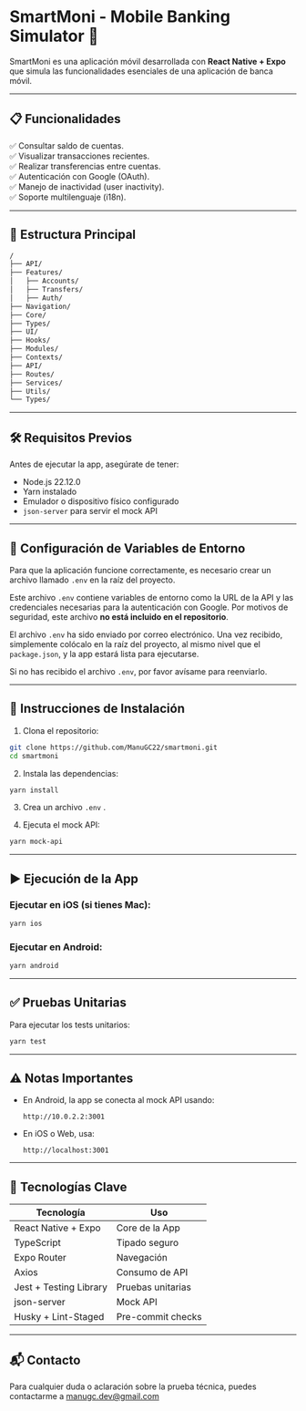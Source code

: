 # SmartMoni - Mobile Banking Simulator 📱

SmartMoni es una aplicación móvil desarrollada con **React Native + Expo** que simula las funcionalidades esenciales de una aplicación de banca móvil.

---

## 📋 Funcionalidades

✅ Consultar saldo de cuentas.  
✅ Visualizar transacciones recientes.  
✅ Realizar transferencias entre cuentas.  
✅ Autenticación con Google (OAuth).  
✅ Manejo de inactividad (user inactivity).  
✅ Soporte multilenguaje (i18n).

---

## 📂 Estructura Principal

```txt
/
├── API/
├── Features/
│   ├── Accounts/
│   ├── Transfers/
│   ├── Auth/
├── Navigation/
├── Core/
├── Types/
├── UI/
├── Hooks/
├── Modules/
├── Contexts/
├── API/
├── Routes/
├── Services/
├── Utils/
└── Types/
```

---

## 🛠️ Requisitos Previos

Antes de ejecutar la app, asegúrate de tener:

- Node.js 22.12.0
- Yarn instalado
- Emulador o dispositivo físico configurado
- `json-server` para servir el mock API

---

## 🔑 Configuración de Variables de Entorno

Para que la aplicación funcione correctamente, es necesario crear un archivo llamado `.env` en la raíz del proyecto.

Este archivo `.env` contiene variables de entorno como la URL de la API y las credenciales necesarias para la autenticación con Google. Por motivos de seguridad, este archivo **no está incluido en el repositorio**.

El archivo `.env` ha sido enviado por correo electrónico. Una vez recibido, simplemente colócalo en la raíz del proyecto, al mismo nivel que el `package.json`, y la app estará lista para ejecutarse.

Si no has recibido el archivo `.env`, por favor avísame para reenviarlo.

---

## 🚀 Instrucciones de Instalación

1. Clona el repositorio:

```bash
git clone https://github.com/ManuGC22/smartmoni.git
cd smartmoni
```

2. Instala las dependencias:

```bash
yarn install
```

3. Crea un archivo `.env` .

4. Ejecuta el mock API:

```bash
yarn mock-api
```

---

## ▶️ Ejecución de la App

### Ejecutar en iOS (si tienes Mac):

```bash
yarn ios
```

### Ejecutar en Android:

```bash
yarn android
```

---

## ✅ Pruebas Unitarias

Para ejecutar los tests unitarios:

```bash
yarn test
```

---

## ⚠️ Notas Importantes

- En Android, la app se conecta al mock API usando:
  ```
  http://10.0.2.2:3001
  ```
- En iOS o Web, usa:
  ```
  http://localhost:3001
  ```

---

## 📜 Tecnologías Clave

| Tecnología             | Uso               |
| ---------------------- | ----------------- |
| React Native + Expo    | Core de la App    |
| TypeScript             | Tipado seguro     |
| Expo Router            | Navegación        |
| Axios                  | Consumo de API    |
| Jest + Testing Library | Pruebas unitarias |
| json-server            | Mock API          |
| Husky + Lint-Staged    | Pre-commit checks |

---

## 📬 Contacto

Para cualquier duda o aclaración sobre la prueba técnica, puedes contactarme a manugc.dev@gmail.com
